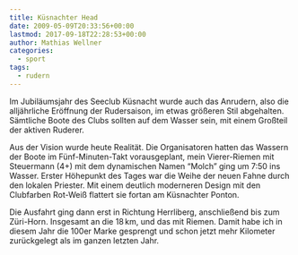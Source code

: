 ```yaml
---
title: Küsnachter Head
date: 2009-05-09T20:33:56+00:00
lastmod: 2017-09-18T22:28:53+00:00
author: Mathias Wellner
categories:
  - sport
tags:
  - rudern
---
```

Im Jubiläumsjahr des Seeclub Küsnacht wurde auch das Anrudern, also die alljährliche Eröffnung der Rudersaison, im etwas größeren Stil abgehalten. Sämtliche Boote des Clubs sollten auf dem Wasser sein, mit einem Großteil der aktiven Ruderer.

Aus der Vision wurde heute Realität. Die Organisatoren hatten das Wassern der Boote im Fünf-Minuten-Takt vorausgeplant, mein Vierer-Riemen mit Steuermann (4+) mit dem dynamischen Namen &#8220;Molch&#8221; ging um 7:50 ins Wasser. Erster Höhepunkt des Tages war die Weihe der neuen Fahne durch den lokalen Priester. Mit einem deutlich moderneren Design mit den Clubfarben Rot-Weiß flattert sie fortan am Küsnachter Ponton.

Die Ausfahrt ging dann erst in Richtung Herrliberg, anschließend bis zum Züri-Horn. Insgesamt an die 18&thinsp;km, und das mit Riemen. Damit habe ich in diesem Jahr die 100er Marke gesprengt und schon jetzt mehr Kilometer zurückgelegt als im ganzen letzten Jahr.